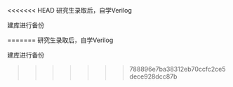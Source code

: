 <<<<<<< HEAD
研究生录取后，自学Verilog

建库进行备份

=======
研究生录取后，自学Verilog

建库进行备份

>>>>>>> 788896e7ba38312eb70ccfc2ce5dece928dcc87b
